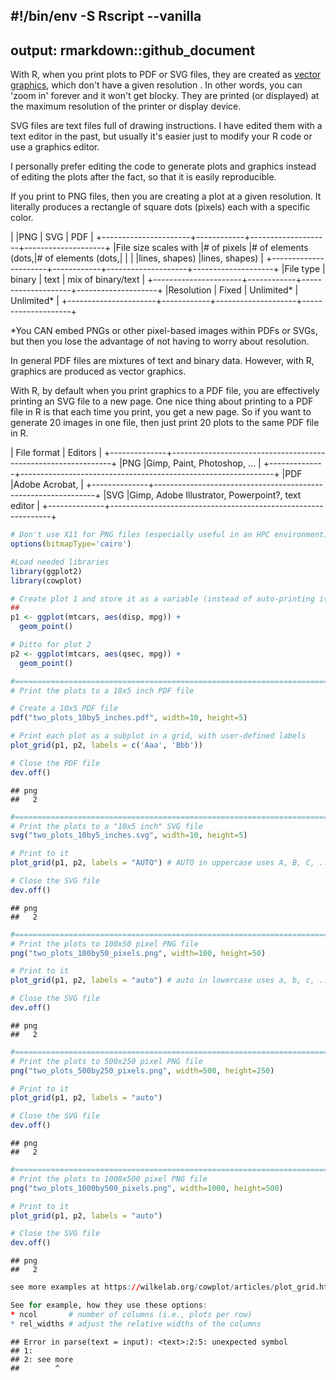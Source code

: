 #!/bin/env -S Rscript --vanilla
---
output: rmarkdown::github_document
---

With R, when you print plots to PDF or SVG files, they are created as [vector
graphics](https://en.wikipedia.org/wiki/Vector_graphics), which don't have a
given resolution . In other words, you can 'zoom in' forever and it won't get
blocky. They are printed (or displayed) at the maximum resolution of the printer
or display device.

SVG files are text files full of drawing instructions. I have edited them with a
text editor in the past, but usually it's easier just to modify your R code or
use a graphics editor.

I personally prefer editing the code to generate plots and graphics instead of
editing the plots after the fact, so that it is easily reproducible.

If you print to PNG files, then you are creating a plot at a given resolution.
It literally produces a rectangle of square dots (pixels) each with a specific
color.


|                      |PNG         | SVG                | PDF                |
+----------------------+------------+--------------------+--------------------+
|File size scales with |# of pixels |# of elements (dots,|# of elements (dots,| 
|                      |            |lines, shapes)      |lines, shapes)      | 
+----------------------+------------+--------------------+--------------------+ 
|File type             | binary     | text               | mix of binary/text | 
+----------------------+------------+--------------------+--------------------+ 
|Resolution            | Fixed      | Unlimited*         | Unlimited*         | 
+----------------------+------------+--------------------+--------------------+ 

*You CAN embed PNGs or other pixel-based images within PDFs or SVGs, but then
you lose the advantage of not having to worry about resolution.

In general PDF files are mixtures of text and binary data. However, with R,
graphics are produced as vector graphics.

With R, by default when you print graphics to a PDF file, you are effectively
printing an SVG file to a new page. One nice thing about printing to a PDF file
in R is that each time you print, you get a new page. So if you want to generate
20 images in one file, then just print 20 plots to the same PDF file in R.


| File format  | Editors                                                       |
+--------------+---------------------------------------------------------------+
|PNG           |Gimp, Paint, Photoshop, ...                                    |
+--------------+---------------------------------------------------------------+
|PDF           |Adobe Acrobat,                                                 |
+--------------+---------------------------------------------------------------+
|SVG           |Gimp, Adobe Illustrator, Powerpoint?, text editor              |
+--------------+---------------------------------------------------------------+



``` r
# Don't use X11 for PNG files (especially useful in an HPC environment)
options(bitmapType='cairo')

#Load needed libraries
library(ggplot2)
library(cowplot)

# Create plot 1 and store it as a variable (instead of auto-printing it)
## 
p1 <- ggplot(mtcars, aes(disp, mpg)) + 
  geom_point()

# Ditto for plot 2
p2 <- ggplot(mtcars, aes(qsec, mpg)) +
  geom_point()

#=============================================================================
# Print the plots to a 10x5 inch PDF file

# Create a 10x5 PDF file 
pdf("two_plots_10by5_inches.pdf", width=10, height=5)

# Print each plot as a subplot in a grid, with user-defined labels
plot_grid(p1, p2, labels = c('Aaa', 'Bbb'))

# Close the PDF file
dev.off()
```

```
## png 
##   2
```

``` r
#=============================================================================
# Print the plots to a "10x5 inch" SVG file
svg("two_plots_10by5_inches.svg", width=10, height=5)

# Print to it 
plot_grid(p1, p2, labels = "AUTO") # AUTO in uppercase uses A, B, C, ...

# Close the SVG file
dev.off()
```

```
## png 
##   2
```

``` r
#=============================================================================
# Print the plots to 100x50 pixel PNG file
png("two_plots_100by50_pixels.png", width=100, height=50)

# Print to it 
plot_grid(p1, p2, labels = "auto") # auto in lowercase uses a, b, c, ...

# Close the SVG file
dev.off()
```

```
## png 
##   2
```

``` r
#=============================================================================
# Print the plots to 500x250 pixel PNG file
png("two_plots_500by250_pixels.png", width=500, height=250)

# Print to it 
plot_grid(p1, p2, labels = "auto")

# Close the SVG file
dev.off()
```

```
## png 
##   2
```

``` r
#=============================================================================
# Print the plots to 1000x500 pixel PNG file
png("two_plots_1000by500_pixels.png", width=1000, height=500)

# Print to it 
plot_grid(p1, p2, labels = "auto")

# Close the SVG file
dev.off()
```

```
## png 
##   2
```

``` r
see more examples at https://wilkelab.org/cowplot/articles/plot_grid.html

See for example, how they use these options:
* ncol       # number of columns (i.e., plots per row)
* rel_widths # adjust the relative widths of the columns
```

```
## Error in parse(text = input): <text>:2:5: unexpected symbol
## 1: 
## 2: see more
##        ^
```

